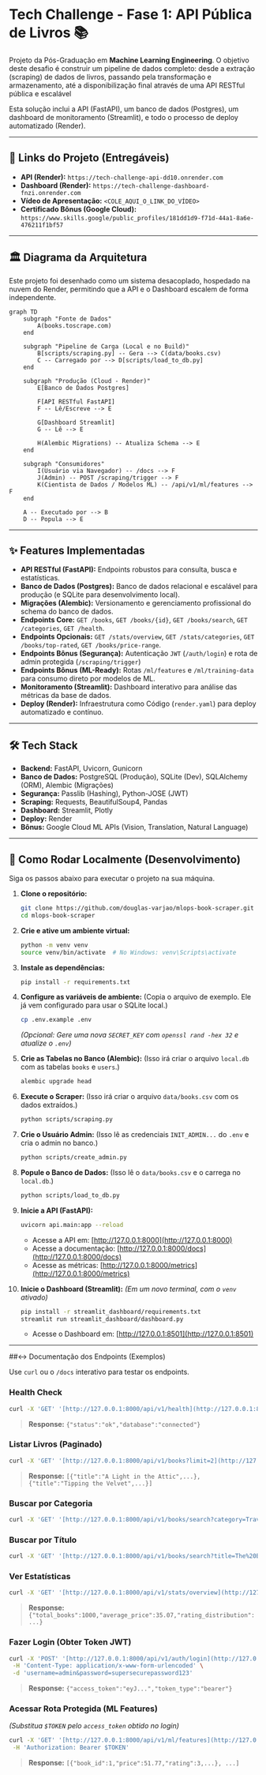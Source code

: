 # Tech Challenge - Fase 1: API Pública de Livros 📚

Projeto da Pós-Graduação em **Machine Learning Engineering**. O objetivo deste desafio é construir um pipeline de dados completo: desde a extração (scraping) de dados de livros, passando pela transformação e armazenamento, até a disponibilização final através de uma API RESTful pública e escalável

Esta solução inclui a API (FastAPI), um banco de dados (Postgres), um dashboard de monitoramento (Streamlit), e todo o processo de deploy automatizado (Render).

---

## 🚀 Links do Projeto (Entregáveis)

* **API (Render):** `https://tech-challenge-api-dd10.onrender.com` 
* **Dashboard (Render):** `https://tech-challenge-dashboard-fnzi.onrender.com`
* **Vídeo de Apresentação:** `<COLE_AQUI_O_LINK_DO_VÍDEO>` 
* **Certificado Bônus (Google Cloud):** `https://www.skills.google/public_profiles/181dd1d9-f71d-44a1-8a6e-476211f1bf57`

---

## 🏛️ Diagrama da Arquitetura

Este projeto foi desenhado como um sistema desacoplado, hospedado na nuvem do Render, permitindo que a API e o Dashboard escalem de forma independente.

```mermaid
graph TD
    subgraph "Fonte de Dados"
        A(books.toscrape.com)
    end

    subgraph "Pipeline de Carga (Local e no Build)"
        B[scripts/scraping.py] -- Gera --> C(data/books.csv)
        C -- Carregado por --> D[scripts/load_to_db.py]
    end

    subgraph "Produção (Cloud - Render)"
        E[Banco de Dados Postgres]

        F[API RESTful FastAPI]
        F -- Lê/Escreve --> E
        
        G[Dashboard Streamlit]
        G -- Lê --> E

        H(Alembic Migrations) -- Atualiza Schema --> E
    end

    subgraph "Consumidores"
        I(Usuário via Navegador) -- /docs --> F
        J(Admin) -- POST /scraping/trigger --> F
        K(Cientista de Dados / Modelos ML) -- /api/v1/ml/features --> F
    end

    A -- Executado por --> B
    D -- Popula --> E
```

---

## ✨ Features Implementadas

* **API RESTful (FastAPI):** Endpoints robustos para consulta, busca e estatísticas.
* **Banco de Dados (Postgres):** Banco de dados relacional e escalável para produção (e SQLite para desenvolvimento local).
* **Migrações (Alembic):** Versionamento e gerenciamento profissional do schema do banco de dados.
* **Endpoints Core:** `GET /books`, `GET /books/{id}`, `GET /books/search`, `GET /categories`, `GET /health`.
* **Endpoints Opcionais:** `GET /stats/overview`, `GET /stats/categories`, `GET /books/top-rated`, `GET /books/price-range`.
* **Endpoints Bônus (Segurança):** Autenticação `JWT` (`/auth/login`) e rota de admin protegida (`/scraping/trigger`)
* **Endpoints Bônus (ML-Ready):** Rotas `/ml/features` e `/ml/training-data` para consumo direto por modelos de ML.
* **Monitoramento (Streamlit):** Dashboard interativo para análise das métricas da base de dados.
* **Deploy (Render):** Infraestrutura como Código (`render.yaml`) para deploy automatizado e contínuo.

---

## 🛠️ Tech Stack

* **Backend:** FastAPI, Uvicorn, Gunicorn
* **Banco de Dados:** PostgreSQL (Produção), SQLite (Dev), SQLAlchemy (ORM), Alembic (Migrações)
* **Segurança:** Passlib (Hashing), Python-JOSE (JWT)
* **Scraping:** Requests, BeautifulSoup4, Pandas
* **Dashboard:** Streamlit, Plotly
* **Deploy:** Render
* **Bônus:** Google Cloud ML APIs (Vision, Translation, Natural Language)

---

## 🚀 Como Rodar Localmente (Desenvolvimento)

Siga os passos abaixo para executar o projeto na sua máquina.

1.  **Clone o repositório:**
    ```bash
    git clone https://github.com/douglas-varjao/mlops-book-scraper.git
    cd mlops-book-scraper
    ```

2.  **Crie e ative um ambiente virtual:**
    ```bash
    python -m venv venv
    source venv/bin/activate  # No Windows: venv\Scripts\activate
    ```

3.  **Instale as dependências:**
    ```bash
    pip install -r requirements.txt
    ```

4.  **Configure as variáveis de ambiente:**
    (Copia o arquivo de exemplo. Ele já vem configurado para usar o SQLite local.)
    ```bash
    cp .env.example .env
    ```
    *(Opcional: Gere uma nova `SECRET_KEY` com `openssl rand -hex 32` e atualize o `.env`)*

5.  **Crie as Tabelas no Banco (Alembic):**
    (Isso irá criar o arquivo `local.db` com as tabelas `books` e `users`.)
    ```bash
    alembic upgrade head
    ```

6.  **Execute o Scraper:**
    (Isso irá criar o arquivo `data/books.csv` com os dados extraídos.)
    ```bash
    python scripts/scraping.py
    ```

7.  **Crie o Usuário Admin:**
    (Isso lê as credenciais `INIT_ADMIN...` do `.env` e cria o admin no banco.)
    ```bash
    python scripts/create_admin.py
    ```

8.  **Popule o Banco de Dados:**
    (Isso lê o `data/books.csv` e o carrega no `local.db`.)
    ```bash
    python scripts/load_to_db.py
    ```

9.  **Inicie a API (FastAPI):**
    ```bash
    uvicorn api.main:app --reload
    ```
    * Acesse a API em: [http://127.0.0.1:8000](http://127.0.0.1:8000)
    * Acesse a documentação: [http://127.0.0.1:8000/docs](http://127.0.0.1:8000/docs)
    * Acesse as métricas: [http://127.0.0.1:8000/metrics](http://127.0.0.1:8000/metrics)

10. **Inicie o Dashboard (Streamlit):**
    *(Em um novo terminal, com o `venv` ativado)*
    ```bash
    pip install -r streamlit_dashboard/requirements.txt
    streamlit run streamlit_dashboard/dashboard.py
    ```
    * Acesse o Dashboard em: [http://127.0.0.1:8501](http://127.0.0.1:8501)

---

##↔️ Documentação dos Endpoints (Exemplos)

Use `curl` ou o `/docs` interativo para testar os endpoints.

### Health Check
```bash
curl -X 'GET' '[http://127.0.0.1:8000/api/v1/health](http://127.0.0.1:8000/api/v1/health)'
```
> **Response:** `{"status":"ok","database":"connected"}`

### Listar Livros (Paginado)
```bash
curl -X 'GET' '[http://127.0.0.1:8000/api/v1/books?limit=2](http://127.0.0.1:8000/api/v1/books?limit=2)'
```
> **Response:** `[{"title":"A Light in the Attic",...}, {"title":"Tipping the Velvet",...}]`

### Buscar por Categoria
```bash
curl -X 'GET' '[http://127.0.0.1:8000/api/v1/books/search?category=Travel](http://127.0.0.1:8000/api/v1/books/search?category=Travel)'
```

### Buscar por Título
```bash
curl -X 'GET' '[http://127.0.0.1:8000/api/v1/books/search?title=The%20Black%20Maria](http://127.0.0.1:8000/api/v1/books/search?title=The%20Black%20Maria)'
```

### Ver Estatísticas
```bash
curl -X 'GET' '[http://127.0.0.1:8000/api/v1/stats/overview](http://127.0.0.1:8000/api/v1/stats/overview)'
```
> **Response:** `{"total_books":1000,"average_price":35.07,"rating_distribution":...}`

### Fazer Login (Obter Token JWT)
```bash
curl -X 'POST' '[http://127.0.0.1:8000/api/v1/auth/login](http://127.0.0.1:8000/api/v1/auth/login)' \
 -H 'Content-Type: application/x-www-form-urlencoded' \
 -d 'username=admin&password=supersecurepassword123'
```
> **Response:** `{"access_token":"eyJ...","token_type":"bearer"}`

### Acessar Rota Protegida (ML Features)
*(Substitua `$TOKEN` pelo `access_token` obtido no login)*
```bash
curl -X 'GET' '[http://127.0.0.1:8000/api/v1/ml/features](http://127.0.0.1:8000/api/v1/ml/features)' \
 -H 'Authorization: Bearer $TOKEN'
```
> **Response:** `[{"book_id":1,"price":51.77,"rating":3,...}, ...]`